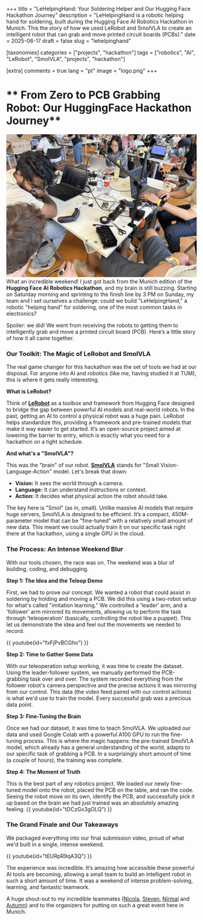 +++
title = "LeHelpingHand: Your Soldering Helper and Our Hugging Face Hackathon Journey"
description = "LeHelpingHand is a robotic helping hand for soldering, built during the Hugging Face AI Robotics Hackathon in Munich. This the story of how we used LeRobot and SmolVLA to create an intelligent robot that can grab and move printed circuit boards (PCBs)."
date = 2025-06-17
draft = false
slug = "lehelpinghand"

[taxonomies]
categories = ["projects", "hackathon"]
tags = ["robotics", "AI", "LeRobot", "SmolVLA", "projects", "hackathon"]

[extra]
comments = true
lang = "pt"
image = "logo.png"
+++


# ** From Zero to PCB Grabbing Robot: Our HuggingFace Hackathon Journey**

![chilling with the team](team.jpg)
What an incredible weekend! I just got back from the Munich edition of the **Hugging Face AI Robotics Hackathon**, and my brain is still buzzing. Starting on Saturday morning and sprinting to the finish line by 3 PM on Sunday, my team and I set ourselves a challenge: could we build "LeHelpingHand," a robotic "helping hand" for soldering, one of the most common tasks in electronics?

Spoiler: we did! We went from receiving the robots to getting them to intelligently grab and move a printed circuit board (PCB). Here’s a little story of how it all came together.


### **Our Toolkit: The Magic of LeRobot and SmolVLA**

The real game changer for this hackathon was the set of tools we had at our disposal. For anyone into AI and robotics (like me, having studied it at TUM), this is where it gets really interesting.

**What is LeRobot?**

Think of **[LeRobot](https://huggingface.co/docs/lerobot/index)** as a toolbox and framework from Hugging Face designed to bridge the gap between powerful AI models and real-world robots. In the past, getting an AI to control a physical robot was a huge pain. LeRobot helps standardize this, providing a framework and pre-trained models that make it way easier to get started. It’s an open-source project aimed at lowering the barrier to entry, which is exactly what you need for a hackathon on a tight schedule.

**And what's a "SmolVLA"?**

This was the "brain" of our robot. **[SmolVLA](https://huggingface.co/blog/smolvla)** stands for "Small Vision-Language-Action" model. Let's break that down:



* **Vision:** It sees the world through a camera.
* **Language:** It can understand instructions or context.
* **Action:** It decides what physical action the robot should take.

The key here is "Smol" (as in, small). Unlike massive AI models that require huge servers, SmolVLA is designed to be efficient. It’s a compact, 450M-parameter model that can be "fine-tuned" with a relatively small amount of new data. This meant we could actually train it on our specific task right there at the hackathon, using a single GPU in the cloud.


### **The Process: An Intense Weekend Blur**

With our tools chosen, the race was on. The weekend was a blur of building, coding, and debugging.

**Step 1: The Idea and the Teleop Demo**

First, we had to prove our concept. We wanted a robot that could assist in soldering by holding and moving a PCB. We did this using a two-robot setup for what's called "imitation learning." We controlled a 'leader' arm, and a 'follower' arm mirrored its movements, allowing us to perform the task through 'teleoperation' (basically, controlling the robot like a puppet). This let us demonstrate the idea and feel out the movements we needed to record.

{{ youtube(id="fxFjPvBCGho") }}

**Step 2: Time to Gather Some Data**

With our teleoperation setup working, it was time to create the dataset. Using the leader-follower system, we manually performed the PCB-grabbing task over and over. The system recorded everything from the follower robot's camera perspective and the precise actions it was mirroring from our control. This data (the video feed paired with our control actions) is what we'd use to train the model. Every successful grab was a precious data point.

**Step 3: Fine-Tuning the Brain**

Once we had our dataset, it was time to teach SmolVLA. We uploaded our data and used Google Colab with a powerful A100 GPU to run the fine-tuning process. This is where the magic happens: the pre-trained SmolVLA model, which already has a general understanding of the world, adapts to our specific task of grabbing a PCB. In a surprisingly short amount of time (a couple of hours), the training was complete.

**Step 4: The Moment of Truth**

This is the best part of any robotics project. We loaded our newly fine-tuned model onto the robot, placed the PCB on the table, and ran the code. Seeing the robot move on its own, identify the PCB, and successfully pick it up based on the brain *we* had just trained was an absolutely amazing feeling.
{{ youtube(id="tDCzGx3gOLQ") }}

### **The Grand Finale and Our Takeaways**

We packaged everything into our final submission video, proud of what we'd built in a single, intense weekend.

{{ youtube(id="tEURpR9qA3Q") }}

The experience was incredible. It’s amazing how accessible these powerful AI tools are becoming, allowing a small team to build an intelligent robot in such a short amount of time. It was a weekend of intense problem-solving, learning, and fantastic teamwork.

A huge shout-out to my incredible teammates ([Nicola](https://www.linkedin.com/in/nicolaloi/), [Steven](https://www.linkedin.com/in/stevenhansel/), [Nirmal](https://www.linkedin.com/in/nirmal-kumar-ramadoss-b9367a25a/)  and [Autumn](https://www.linkedin.com/in/autumn-hong-696428187/)) and to the organizers for putting on such a great event here in Munich.

